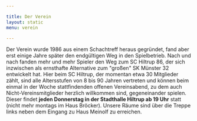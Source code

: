 ```yaml
---

title: Der Verein
layout: static
menu: verein

---
```


Der Verein wurde 1986 aus einem Schachtreff heraus gegründet, fand aber erst einige Jahre später den endgültigen Weg in den Spielbetrieb. Nach und nach fanden mehr und mehr Spieler den Weg zum SC Hiltrup 86, der sich inzwischen als ernsthafte Alternative zum "großen" SK Münster 32 entwickelt hat. Hier beim SC Hiltrup, der momentan etwa 30 Mitglieder zählt, sind alle Altersstufen von 8 bis 90 Jahren vertreten und können beim einmal in der Woche stattfindenden offenen Vereinsabend, zu dem auch Nicht-Vereinsmitglieder herzlich willkommen sind, gegeneinander spielen. Dieser findet **jeden Donnerstag in der Stadthalle Hiltrup ab 19 Uhr** statt (nicht mehr montags im Haus Bröcker). Unsere Räume sind über die Treppe links neben dem Eingang zu Haus Meinolf zu erreichen.

